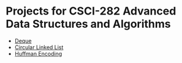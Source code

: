 # Projects for CSCI-282 Advanced Data Structures and Algorithms

- [Deque](/Deque)
- [Circular Linked List](/CircularLinkedList)
- [Huffman Encoding](/HuffmanEncoding)